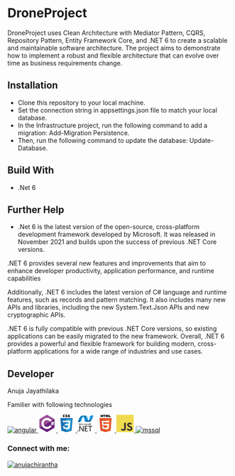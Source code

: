 # DroneProject
DroneProject uses Clean Architecture with Mediator Pattern, CQRS, Repository Pattern, Entity Framework Core, and .NET 6 to create a scalable and maintainable software architecture. The project aims to demonstrate how to implement a robust and flexible architecture that can evolve over time as business requirements change.

## Installation
- Clone this repository to your local machine.
- Set the connection string in appsettings.json file to match your local database.
- In the Infrastructure project, run the following command to add a migration: Add-Migration Persistence.
- Then, run the following command to update the database: Update-Database.

## Build With
- .Net 6

## Further Help

- .Net 6  is the latest version of the open-source, cross-platform development framework developed by Microsoft. It was released in November 2021 and builds upon the success of previous .NET Core versions.

.NET 6 provides several new features and improvements that aim to enhance developer productivity, application performance, and runtime capabilities

Additionally, .NET 6 includes the latest version of C# language and runtime features, such as records and pattern matching. It also includes many new APIs and libraries, including the new System.Text.Json APIs and new cryptographic APIs.

.NET 6 is fully compatible with previous .NET Core versions, so existing applications can be easily migrated to the new framework. Overall, .NET 6 provides a powerful and flexible framework for building modern, cross-platform applications for a wide range of industries and use cases.

## Developer

Anuja Jayathilaka

Familier with following technologies

<p align="left"> <a href="https://angular.io" target="_blank" rel="noreferrer"> <img src="https://angular.io/assets/images/logos/angular/angular.svg" alt="angular" width="40" height="40"/> </a> <a href="https://www.w3schools.com/cs/" target="_blank" rel="noreferrer"> <img src="https://raw.githubusercontent.com/devicons/devicon/master/icons/csharp/csharp-original.svg" alt="csharp" width="40" height="40"/> </a> <a href="https://www.w3schools.com/css/" target="_blank" rel="noreferrer"> <img src="https://raw.githubusercontent.com/devicons/devicon/master/icons/css3/css3-original-wordmark.svg" alt="css3" width="40" height="40"/> </a> <a href="https://dotnet.microsoft.com/" target="_blank" rel="noreferrer"> <img src="https://raw.githubusercontent.com/devicons/devicon/master/icons/dot-net/dot-net-original-wordmark.svg" alt="dotnet" width="40" height="40"/> </a> <a href="https://www.w3.org/html/" target="_blank" rel="noreferrer"> <img src="https://raw.githubusercontent.com/devicons/devicon/master/icons/html5/html5-original-wordmark.svg" alt="html5" width="40" height="40"/> </a> <a href="https://developer.mozilla.org/en-US/docs/Web/JavaScript" target="_blank" rel="noreferrer"> <img src="https://raw.githubusercontent.com/devicons/devicon/master/icons/javascript/javascript-original.svg" alt="javascript" width="40" height="40"/> </a> <a href="https://www.microsoft.com/en-us/sql-server" target="_blank" rel="noreferrer"> <img src="https://www.svgrepo.com/show/303229/microsoft-sql-server-logo.svg" alt="mssql" width="40" height="40"/> </a> </p>

<h3 align="left">Connect with me:</h3>
<p align="left">
<a href="https://linkedin.com/in/anujachirantha" target="blank"><img align="center" src="https://raw.githubusercontent.com/rahuldkjain/github-profile-readme-generator/master/src/images/icons/Social/linked-in-alt.svg" alt="anujachirantha" height="30" width="40" /></a>
</p>
